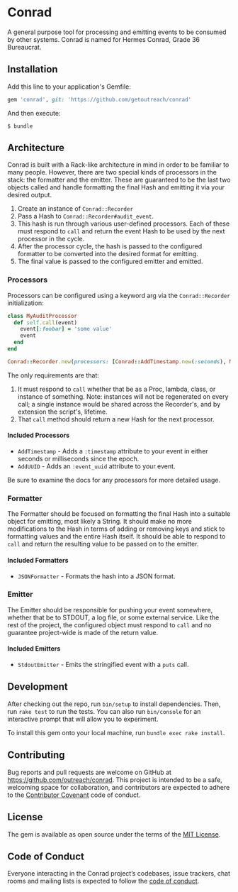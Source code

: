 # Conrad

A general purpose tool for processing and emitting events to be consumed by other systems. Conrad is named for Hermes Conrad, Grade 36 Bureaucrat.

## Installation

Add this line to your application's Gemfile:

```ruby
gem 'conrad', git: 'https://github.com/getoutreach/conrad'
```

And then execute:

    $ bundle

## Architecture

Conrad is built with a Rack-like architecture in mind in order to be familiar to many people. However, there are two special kinds of processors in the stack: the formatter and the emitter. These are guaranteed to be the last two objects called and handle formatting the final Hash and emitting it via your desired output.

1. Create an instance of `Conrad::Recorder`
2. Pass a Hash to `Conrad::Recorder#audit_event`.
3. This hash is run through various user-defined processors. Each of these must respond to `call` and return the event Hash to be used by the next processor in the cycle.
4. After the processor cycle, the hash is passed to the configured formatter to be converted into the desired format for emitting.
5. The final value is passed to the configured emitter and emitted.

### Processors

Processors can be configured using a keyword arg via the `Conrad::Recorder` initialization:
```ruby
class MyAuditProcessor
  def self.call(event)
    event[:foobar] = 'some value'
    event
  end
end

Conrad::Recorder.new(processors: [Conrad::AddTimestamp.new(:seconds), MyAuditProcessor, -> (event) { event[:proc] = 3; event }])
```

The only requirements are that:
1) It must respond to `call` whether that be as a Proc, lambda, class, or instance of something. Note: instances will not be regenerated on every call; a single instance would be shared across the Recorder's, and by extension the script's, lifetime.
2) That `call` method should return a new Hash for the next processor.

#### Included Processors

* `AddTimestamp` - Adds a `:timestamp` attribute to your event in either seconds or milliseconds since the epoch.
* `AddUUID` - Adds an `:event_uuid` attribute to your event.

Be sure to examine the docs for any processors for more detailed usage.

### Formatter

The Formatter should be focused on formatting the final Hash into a suitable object for emitting, most likely a String. It should make no more modifications to the Hash in terms of adding or removing keys and stick to formatting values and the entire Hash itself. It should be able to respond to `call` and return the resulting value to be passed on to the emitter.

#### Included Formatters

* `JSONFormatter` - Formats the hash into a JSON format.

### Emitter

The Emitter should be responsible for pushing your event somewhere, whether that be to STDOUT, a log file, or some external service. Like the rest of the project, the configured object must respond to `call` and no guarantee project-wide is made of the return value.

#### Included Emitters

* `StdoutEmitter` - Emits the stringified event with a `puts` call.

## Development

After checking out the repo, run `bin/setup` to install dependencies. Then, run `rake test` to run the tests. You can also run `bin/console` for an interactive prompt that will allow you to experiment.

To install this gem onto your local machine, run `bundle exec rake install`.

## Contributing

Bug reports and pull requests are welcome on GitHub at https://github.com/outreach/conrad. This project is intended to be a safe, welcoming space for collaboration, and contributors are expected to adhere to the [Contributor Covenant](http://contributor-covenant.org) code of conduct.

## License

The gem is available as open source under the terms of the [MIT License](https://opensource.org/licenses/MIT).

## Code of Conduct

Everyone interacting in the Conrad project’s codebases, issue trackers, chat rooms and mailing lists is expected to follow the [code of conduct](https://github.com/getoutreach/conrad/blob/master/CODE_OF_CONDUCT.md).
